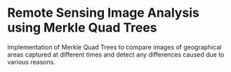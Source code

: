 # Remote Sensing Image Analysis using Merkle Quad Trees

Implementation of Merkle Quad Trees to compare images of geographical areas captured at different times and detect any differences caused due to various reasons.
